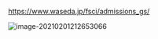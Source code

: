 

https://www.waseda.jp/fsci/admissions_gs/

![image-20210201212653066](https://tva1.sinaimg.cn/large/008eGmZEly1gn8cs7beekj31mu0kuwji.jpg)